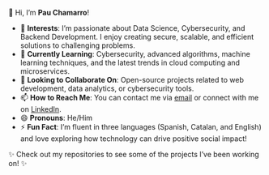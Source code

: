 👋 Hi, I’m **Pau Chamarro**!

- 👀 **Interests**: I’m passionate about Data Science, Cybersecurity, and Backend Development. I enjoy creating secure, scalable, and efficient solutions to challenging problems.  
- 🌱 **Currently Learning**: Cybersecurity, advanced algorithms, machine learning techniques, and the latest trends in cloud computing and microservices.  
- 💞️ **Looking to Collaborate On**: Open-source projects related to web development, data analytics, or cybersecurity tools.  
- 📫 **How to Reach Me**: You can contact me via [email](mailto:chamarropau@gmail.com) or connect with me on [LinkedIn](https://www.linkedin.com/in/tu-perfil).  
- 😄 **Pronouns**: He/Him  
- ⚡ **Fun Fact**: I’m fluent in three languages (Spanish, Catalan, and English) and love exploring how technology can drive positive social impact!  

✨ Check out my repositories to see some of the projects I’ve been working on! ✨
